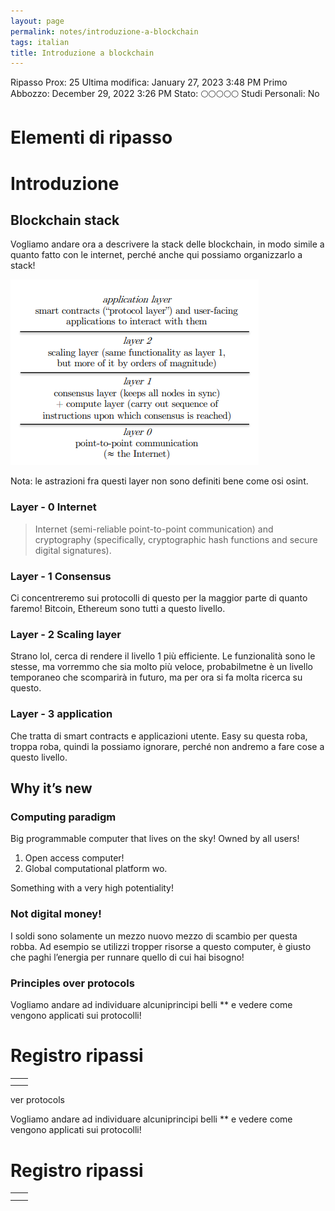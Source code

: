```yaml
---
layout: page
permalink: notes/introduzione-a-blockchain
tags: italian
title: Introduzione a blockchain
---
```


Ripasso Prox: 25
Ultima modifica: January 27, 2023 3:48 PM
Primo Abbozzo: December 29, 2022 3:26 PM
Stato: 🌕🌕🌕🌕🌕
Studi Personali: No

# Elementi di ripasso

# Introduzione

## Blockchain stack

Vogliamo andare ora a descrivere la stack delle blockchain, in modo simile a quanto fatto con le internet, perché anche qui possiamo organizzarlo a stack!

<img src="/images/notes/image/universita/ex-notion/Introduzione a blockchain/Untitled.png" alt="image/universita/ex-notion/Introduzione a blockchain/Untitled">

Nota: le astrazioni fra questi layer non sono definiti bene come osi osint.

### Layer - 0 Internet

> Internet (semi-reliable point-to-point communication) and cryptography (specifically, cryptographic hash functions and secure digital signatures).
>

### Layer - 1 Consensus

Ci concentreremo sui protocolli di questo per la maggior parte di quanto faremo! Bitcoin, Ethereum sono tutti a questo livello.

### Layer - 2 Scaling layer

Strano lol, cerca di rendere il livello 1 più efficiente. Le funzionalità sono le stesse, ma vorremmo che sia molto più veloce, probabilmetne è un livello temporaneo che scomparirà in futuro, ma per ora si fa molta ricerca su questo.

### Layer - 3 application

Che tratta di smart contracts e applicazioni utente. Easy su questa roba, troppa roba, quindi la possiamo ignorare, perché non andremo a fare cose a questo livello.

## Why it’s new

### Computing paradigm

Big programmable computer that lives on the sky! Owned by all users!

1. Open access computer!
2. Global computational platform wo.

Something with a very high potentiality!

### Not digital money!

I soldi sono solamente un mezzo nuovo mezzo di scambio per questa robba. Ad esempio se utilizzi tropper risorse a questo computer, è giusto che paghi l’energia per runnare quello di cui hai bisogno!

### Principles over protocols

Vogliamo andare ad individuare alcuniprincipi belli ** e vedere come vengono applicati sui protocolli!

# Registro ripassi

|  |  |
| --- | --- |
|  |  |
|  |  |
ver protocols

Vogliamo andare ad individuare alcuniprincipi belli ** e vedere come vengono applicati sui protocolli!

# Registro ripassi

|  |  |
| --- | --- |
|  |  |
|  |  |